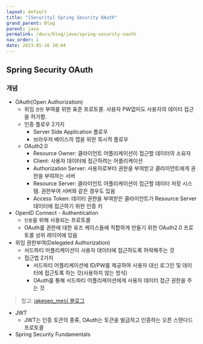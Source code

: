 ```yaml
---
layout: default
title: "[Security] Spring Security OAuth"
grand_parent: Blog
parent: java
permalink: /docs/blog/java/spring-security-oauth
nav_order: 1
date: 2023-05-16 10:04
---
```


## Spring Security OAuth

### 개념
- OAuth(Open Authorization)
  - 위임 `권한` 부여를 위한 표준 프로토콜. 사용자 PW없이도 사용자의 데이터 접근을 허가함.
  - 인증 플로우 2가지
    - Server Side Application 플로우
    - 브라우저 베이스의 앱을 위한 묵시적 플로우
  - OAuth2.0
    - Resource Owner: 클라이언트 어플리케이션이 접근할 데이터의 소유자
    - Client: 사용자 데이터에 접근하려는 어플리케이션
    - Authorization Server: 사용자로부터 권한을 부여받고 클라이언트에게 권한을 부여하는 서버
    - Resource Server: 클라이언트 어플리케이션이 접근할 데이터 저장 시스템. 권한부여 서버와 같은 경우도 있음
    - Access Token: 데이터 권한을 부여받은 클라이언트가 Resource Server 데이터에 접근하기 위한 인증 키 
- OpenID Connect - Authentication
  - `인증`을 위해 사용되는 프로토콜
  - OAuth를 권한에 대한 유즈 케이스들에 적합하게 만들기 위한 OAuth2.0 프로토콜 상위 레이어에 있음
- 위임 권한부여(Delegated Authorization)
  - 서드파티 어플리케이션이 사용자 데이터에 접근하도록 허락해주는 것
  - 접근법 2가지
    - 서드파티 어플리케이션에 ID/PW를 제공하여 사용자 대신 로그인 및 데이터에 접근토록 하는 것(사용하지 않는 방식)
    - OAuth를 통해 서드파티 어플리케이션에게 사용자 데이터 접근 권한을 주는 것
> 참고: [jakeseo_me님 블로그](https://velog.io/@jakeseo_me/Oauth-2.0%EA%B3%BC-OpenID-Connect-%ED%94%84%EB%A1%9C%ED%86%A0%EC%BD%9C-%EC%A0%95%EB%A6%AC)
- JWT
  - JWT는 인증 토큰의 종류, OAuth는 토큰을 발급하고 인증하는 오픈 스탠다드 프로토콜
- Spring Security Fundamentals

